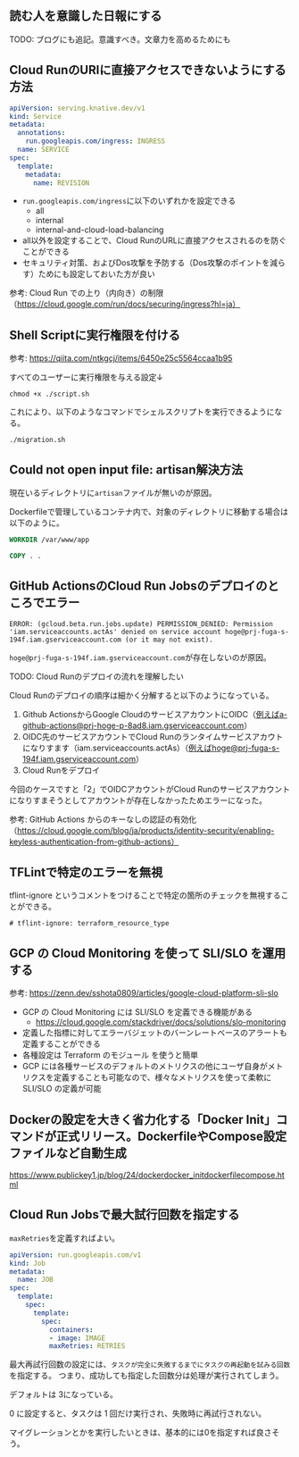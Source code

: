 ## 読む人を意識した日報にする

TODO: ブログにも追記。意識すべき。文章力を高めるためにも

## Cloud RunのURlに直接アクセスできないようにする方法

```yml
apiVersion: serving.knative.dev/v1
kind: Service
metadata:
  annotations:
    run.googleapis.com/ingress: INGRESS
  name: SERVICE
spec:
  template:
    metadata:
      name: REVISION
```

- `run.googleapis.com/ingress`に以下のいずれかを設定できる
  - all
  - internal
  - internal-and-cloud-load-balancing
- all以外を設定することで、Cloud RunのURLに直接アクセスされるのを防ぐことができる
- セキュリティ対策、およびDos攻撃を予防する（Dos攻撃のポイントを減らす）ためにも設定しておいた方が良い

参考: Cloud Run での上り（内向き）の制限（https://cloud.google.com/run/docs/securing/ingress?hl=ja）

## Shell Scriptに実行権限を付ける

参考: https://qiita.com/ntkgcj/items/6450e25c5564ccaa1b95

すべてのユーザーに実行権限を与える設定↓

```
chmod +x ./script.sh
```

これにより、以下のようなコマンドでシェルスクリプトを実行できるようになる。

```shell
./migration.sh
```

## Could not open input file: artisan解決方法

現在いるディレクトリに`artisan`ファイルが無いのが原因。

Dockerfileで管理しているコンテナ内で、対象のディレクトリに移動する場合は以下のように。

```dockerfile
WORKDIR /var/www/app

COPY . .
```

## GitHub ActionsのCloud Run Jobsのデプロイのところでエラー

```
ERROR: (gcloud.beta.run.jobs.update) PERMISSION_DENIED: Permission 'iam.serviceaccounts.actAs' denied on service account hoge@prj-fuga-s-194f.iam.gserviceaccount.com (or it may not exist).
```

`hoge@prj-fuga-s-194f.iam.gserviceaccount.com`が存在しないのが原因。

TODO: Cloud Runのデプロイの流れを理解したい

Cloud Runのデプロイの順序は細かく分解すると以下のようになっている。

1. Github ActionsからGoogle CloudのサービスアカウントにOIDC（例えばa-github-actions@prj-hoge-p-8ad8.iam.gserviceaccount.com）
2. OIDC先のサービスアカウントでCloud Runのランタイムサービスアカウトになりすます（iam.serviceaccounts.actAs）（例えばhoge@prj-fuga-s-194f.iam.gserviceaccount.com）
3. Cloud Runをデプロイ

今回のケースですと「2」でOIDCアカウントがCloud Runのサービスアカウントになりすまそうとしてアカウントが存在しなかったためエラーになった。

参考: GitHub Actions からのキーなしの認証の有効化（https://cloud.google.com/blog/ja/products/identity-security/enabling-keyless-authentication-from-github-actions）

## TFLintで特定のエラーを無視

tflint-ignore というコメントをつけることで特定の箇所のチェックを無視することができる。

```
# tflint-ignore: terraform_resource_type
```

## GCP の Cloud Monitoring を使って SLI/SLO を運用する

参考: https://zenn.dev/sshota0809/articles/google-cloud-platform-sli-slo

- GCP の Cloud Monitoring には SLI/SLO を定義できる機能がある
  - https://cloud.google.com/stackdriver/docs/solutions/slo-monitoring
- 定義した指標に対してエラーバジェットのバーンレートベースのアラートも定義することができる
- 各種設定は Terraform のモジュール を使うと簡単
- GCP には各種サービスのデフォルトのメトリクスの他にユーザ自身がメトリクスを定義することも可能なので、様々なメトリクスを使って柔軟に SLI/SLO の定義が可能

## Dockerの設定を大きく省力化する「Docker Init」コマンドが正式リリース。DockerfileやCompose設定ファイルなど自動生成

https://www.publickey1.jp/blog/24/dockerdocker_initdockerfilecompose.html

## Cloud Run Jobsで最大試行回数を指定する

`maxRetries`を定義すればよい。

```yml
apiVersion: run.googleapis.com/v1
kind: Job
metadata:
  name: JOB
spec:
  template:
    spec:
      template:
        spec:
          containers:
          - image: IMAGE
          maxRetries: RETRIES
```

最大再試行回数の設定には、`タスクが完全に失敗するまでにタスクの再起動を試みる回数`を指定する。
つまり、成功しても指定した回数分は処理が実行されてしまう。

デフォルトは 3になっている。

0 に設定すると、タスクは 1 回だけ実行され、失敗時に再試行されない。

マイグレーションとかを実行したいときは、基本的には0を指定すれば良さそう。

